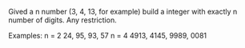 Gived a n number (3, 4, 13, for example) build a integer with exactly n number of digits.
Any restriction.

Examples:
    n = 2    24, 95, 93, 57
    n = 4    4913, 4145, 9989, 0081